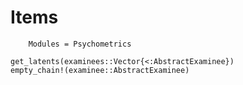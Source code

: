# Items

```@meta
    Modules = Psychometrics
```
```@docs
get_latents(examinees::Vector{<:AbstractExaminee})
empty_chain!(examinee::AbstractExaminee)
```

